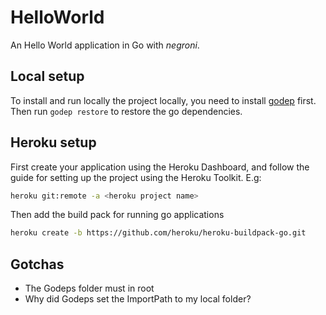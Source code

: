 # HelloWorld

An Hello World application in Go with *negroni*.

## Local setup
To install and run locally the project locally, you need to install [godep](https://github.com/tools/godep) first. Then run ``godep restore`` to restore the go dependencies.

## Heroku setup
First create your application using the Heroku Dashboard, and follow the guide for setting up the project using the Heroku Toolkit. E.g:

```sh
heroku git:remote -a <heroku project name>
```

Then add the build pack for running go applications
```sh
heroku create -b https://github.com/heroku/heroku-buildpack-go.git
```


## Gotchas
* The Godeps folder must in root
* Why did Godeps set the ImportPath to my local folder?
